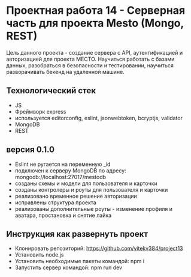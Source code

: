 Проектная работа 14 - Серверная часть для проекта Mesto (Mongo, REST)
=============================
Цель данного проекта - создание сервера с API, аутентификацией и авторизацией для проекта МЕСТО. Научиться работать с базами данных, разобраться в безопасности и тестировании, научиться разворачивать бекенд на удаленной машине.

## Технологический стек
- JS
- Фреймворк express
- используется editorconfig, eslint, jsonwebtoken, bcryptjs, validator
- MongoDB
- REST

## версия 0.1.0
- Eslint не ругается на переменную _id
- подключен к серверу MongoDB по адресу: mongodb://localhost:27017/mestodb
- созданы схемы и модели для пользователя и карточки
- созданы контролеры и роуты для пользователя и карточки
- реализовано временное решение авторизации
- исправлены структура проекта
- реализованы дополнительные роуты - изменение профиля и аватара, простановка и снятие лайка
 
## Инструкция как развернуть проект
- Клонировать репозиторий: https://github.com/vitekv384/project13
- Установить node.js
- Установить необходимые пакеты командой: npm i
- Запустить сервер командой: npm run dev
